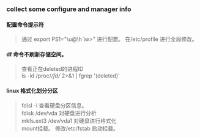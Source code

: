 ### collect some configure and manager info

#### 配置命令提示符
> 通过 export PS1="\u@\h \w>" 进行配置。 在/etc/profile 进行全局修改。  

#### df 命令不刷新存储空间。
> 查看正在deleted的进程ID  
> ls -ld /proc/*/fd/* 2>&1 | fgrep '(deleted)' 

#### linux 格式化划分分区
> fdisl -l 查看硬盘分区信息。  
> fdisk  /dev/vda  对硬盘进行分析  
> mkfs.ext3 /dev/vda1 对硬盘进行格式化  
> mount挂载。 修改/etc/fstab 启动挂载。  



